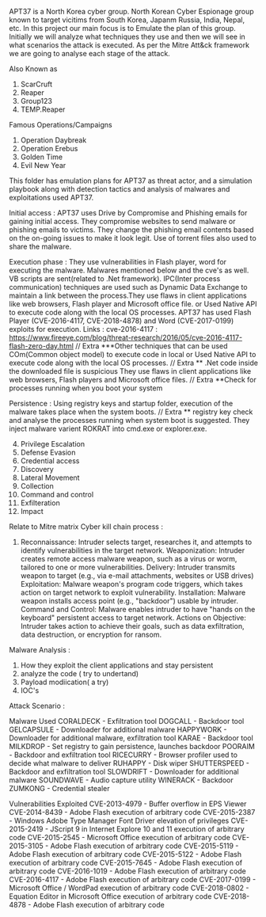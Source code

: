 APT37 is a North Korea cyber group. North Korean Cyber Espionage group known to target vicitims from South Korea, Japanm Russia, India, Nepal, etc. In this project our main focus is to Emulate the plan of this group. Initially we will analyze what techniques they use and then we will see in what scenarios the attack is executed. As per the Mitre Att&ck framework we are going to analyse each stage of the attack.

Also Known as
 1. ScarCruft
 2. Reaper
 3. Group123
 4. TEMP.Reaper

Famous Operations/Campaigns
1. Operation Daybreak
2. Operation Erebus
3. Golden Time
4. Evil New Year

This folder has emulation plans for APT37 as threat actor, and a simulation playbook along with detection tactics and analysis of malwares and exploitations used APT37.

Initial access : APT37 uses Drive by Compromise and Phishing emails for gaining initial access. They compromise websites to send malware or phishing emails to victims. They change the phishing email contents based on the on-going issues to make it look legit. Use of torrent files also used to share the malware.

Execution phase : They use vulnerabilities in Flash player, word for executing the malware. Malwares mentioned below and the cve's as well. VB scripts are sent(related to .Net framework). IPC(Inter process communication) techniques are used such as Dynamic Data Exchange to maintain a link between the process.They use flaws in client applications like web browsers, Flash player and Microsoft office file. or Used Native API to execute code along with the local OS processes. APT37 has used Flash Player (CVE-2016-4117, CVE-2018-4878) and Word (CVE-2017-0199) exploits for execution. 
Links : 
cve-2016-4117 : https://www.fireeye.com/blog/threat-research/2016/05/cve-2016-4117-flash-zero-day.html
// Extra ***Other techniques that can be used COm(Common object model) to execute code in local or Used Native API to execute code along with the local OS processes. // Extra ** .Net code inside the downloaded file is suspicious They use flaws in client applications like web browsers, Flash players and Microsoft office files. // Extra **Check for processes running when you boot your system

Persistence : Using registry keys and startup folder, execution of the malware takes place when the system boots. // Extra ** registry key check and analyse the processes running when system boot is suggested. They inject malware varient ROKRAT into cmd.exe or explorer.exe. 

4. Privilege Escalation
5. Defense Evasion
6. Credential access
7. Discovery
8. Lateral Movement
9. Collection
10. Command and control
11. Exfilteration
12. Impact


Relate to Mitre matrix
Cyber kill chain process :
1. Reconnaissance: Intruder selects target, researches it, and attempts to identify vulnerabilities in the target network.
Weaponization: Intruder creates remote access malware weapon, such as a virus or worm, tailored to one or more vulnerabilities.
Delivery: Intruder transmits weapon to target (e.g., via e-mail attachments, websites or USB drives)
Exploitation: Malware weapon's program code triggers, which takes action on target network to exploit vulnerability.
Installation: Malware weapon installs access point (e.g., "backdoor") usable by intruder.
Command and Control: Malware enables intruder to have "hands on the keyboard" persistent access to target network.
Actions on Objective: Intruder takes action to achieve their goals, such as data exfiltration, data destruction, or encryption for ransom.

Malware Analysis :
1. How they exploit the client applications and stay persistent
2. analyze the code ( try to undertand)
3. Payload modiication( a try)
4. IOC's 

Attack Scenario :



Malware Used
CORALDECK - Exfiltration tool
DOGCALL - Backdoor tool
GELCAPSULE - Downloader for additional malware
HAPPYWORK - Downloader for additional malware, exfiltration tool
KARAE - Backdoor tool
MILKDROP - Set registry to gain persistence, launches backdoor
POORAIM - Backdoor and exfiltration tool
RICECURRY - Browser profiler used to decide what malware to deliver
RUHAPPY - Disk wiper
SHUTTERSPEED - Backdoor and exfiltration tool
SLOWDRIFT - Downloader for additional malware
SOUNDWAVE - Audio capture utility
WINERACK - Backdoor
ZUMKONG - Credential stealer

Vulnerabilities Exploited
 CVE-2013-4979 - Buffer overflow in EPS Viewer
 CVE-2014-8439 - Adobe Flash execution of arbitrary code
 CVE-2015-2387 - Windows Adobe Type Manager Font Driver elevation of privileges
 CVE-2015-2419 - JScript 9 in Internet Explore 10 and 11 execution of arbitrary code
 CVE-2015-2545 - Microsoft Office execution of arbitrary code
 CVE-2015-3105 - Adobe Flash execution of arbitrary code
 CVE-2015-5119 - Adobe Flash execution of arbitrary code
 CVE-2015-5122 - Adobe Flash execution of arbitrary code
 CVE-2015-7645 - Adobe Flash execution of arbitrary code
 CVE-2016-1019 - Adobe Flash execution of arbitrary code
 CVE-2016-4117 - Adobe Flash execution of arbitrary code
 CVE-2017-0199 - Microsoft Office / WordPad execution of arbitrary code
 CVE-2018-0802 - Equation Editor in Microsoft Office execution of arbitrary code
 CVE-2018-4878 - Adobe Flash execution of arbitrary code
